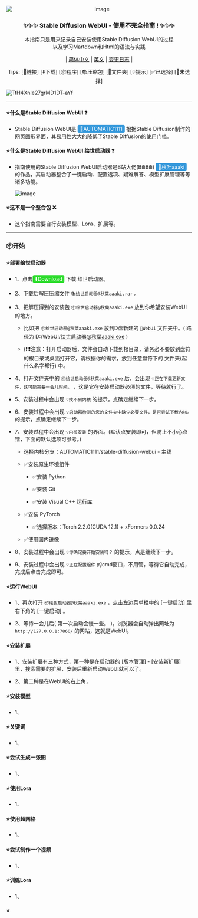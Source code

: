 <p align="center">
<img src="https://cdn-uploads.huggingface.co/production/uploads/65ea1c7c88cb0da4669a18bf/fbz7IrfN9l7O92urnepX5.jpeg" alt="Image" style="display: block; margin: auto;" />
</p>

<h3 align="center">✨✨✨ Stable Diffusion WebUI - 使用不完全指南 ! ✨✨✨</h3>

<p align="center">本指南只是用来记录自己安装使用Stable Diffusion WebUI的过程<br>
以及学习Martdown和Html的语法与实践</p>

<div align="center">
  
| [简体中文](https://github.com/StrangeJoe2613/Stable_Diffusion_WebUI_Incomplete_Guide) | [英文](https://github.com/StrangeJoe2613/Stable_Diffusion_WebUI_Incomplete_Guide/blob/main/README.en_US.md) | [变更日志]() |
</div>

<p align="center">
Tips:
<a>[🔗链接]</a> <a>[⬇️下载]</a> <a>[📦程序]</a> <a>[📚压缩包]</a> <a>[📁文件夹]</a> <a>[💡提示]</a> <a>[✅已选择]</a> <a>[🔳未选择]</a>
</p>

![TtH4XnIe27grMD1DT-aYf](https://github.com/StrangeJoe2613/Stable_Diffusion_WebUI_Incomplete_Guide/assets/107075016/869afb2f-8cbb-4a32-b8fc-be449aa50225)

---

#### ⭐什么是Stable Diffusion WebUI ❓
 - Stable Diffusion WebUI是 <a href="https://github.com/AUTOMATIC1111/stable-diffusion-webui" style="background-color: #3498db; color: #ffffff; padding: 2px 6px; text-decoration: none; border-radius: 4px;">🔗AUTOMATIC1111</a> 根据Stable Diffusion制作的网页图形界面，其易用性大大的降低了Stable Diffusion的使用门槛。

#### ⭐什么是Stable Diffusion WebUI 绘世启动器 ❓
 - 指南使用的Stable Diffusion WebUI启动器是B站大佬(BiliBili) <a href="https://space.bilibili.com/12566101" style="background-color: #3498db; color: #ffffff; padding: 2px 6px; text-decoration: none; border-radius: 4px;">🔗秋叶aaaki</a> 的作品，其启动器整合了一键启动、配置选项、疑难解答、模型扩展管理等等诸多功能。

   ![image](https://github.com/StrangeJoe2613/Stable_Diffusion_WebUI_Incomplete_Guide/assets/107075016/7312e3e9-84ad-4aa5-8eac-e31bb088d0f8)

#### ⭐这不是一个整合包 ❌
 - 这个指南需要自行安装模型、Lora、扩展等。

---


### 📦开始

#### ⭐部署绘世启动器

 - 1、点击<a href="https://github.com/StrangeJoe2613/Stable_Diffusion_WebUI_Incomplete_Guide/raw/main/%E7%BB%98%E4%B8%96%E5%90%AF%E5%8A%A8%E5%99%A8@%E7%A7%8B%E8%91%89aaaki.rar" style="background-color: #2CDC2C; color: #ffffff; padding: 2px 6px; text-decoration: none; border-radius: 4px;">⬇️Download</a> 下载 绘世启动器。 

 - 2、下载后解压压缩文件 `📚绘世启动器@秋葉aaaki.rar` 。
 
 - 3、把解压得到的安装包 `📦绘世启动器@秋葉aaaki.exe` 放到你希望安装WebUI的地方。
   
     - 比如把 `📦绘世启动器@秋葉aaaki.exe` 放到D盘新建的 `📁WebUi` 文件夹中。( 路径为 D:/WebUI/绘世启动器@秋葉aaaki.exe )
       
     - (❗❗❗注意：打开启动器后，文件会自动下载到根目录，请务必不要放到盘符的根目录或桌面打开它，请根据你的需求，放到任意盘符下的 文件夹(起什么名字都行) 中。
       
 - 4、打开文件夹中的 `📦绘世启动器@秋葉aaaki.exe` 后，会出现 `💡正在下载更新文件，这可能需要一会儿时间。` ，这是它在安装启动器必须的文件，等待就行了。
 
 - 5、安装过程中会出现 `💡找不到内核` 的提示，点确定继续下一步。
 
 - 6、安装过程中会出现 `💡启动器检测的您的文件夹中缺少必要文件，是否尝试下载内核。` 的提示，点确定继续下一步。
 
 - 7、安装过程中会出现 `💡内核安装` 的界面。(默认点安装即可，但防止不小心点错，下面的默认选项可参考。)
   
     - 选择内核分支：AUTOMATIC1111/stable-diffusion-webui - 主线
       
     - ✅安装原生环境组件
       
       - ✅安装 Python
         
       - ✅安装 Git
         
       - ✅安装 Visual C++ 运行库
         
     - ✅安装 PyTorch
       
       - ✅选择版本：Torch 2.2.0(CUDA 12.1) + xFormers 0.0.24
         
     - ✅使用国内镜像
       
 - 8、安装过程中会出现 `💡你确定要开始安装吗？` 的提示，点是继续下一步。
 
 - 9、安装过程中会出现 `💡正在配置组件` 的cmd窗口，不用管，等待它自动完成，完成后点击完成即可。

#### ⭐运行WebUI

 - 1、再次打开 `📦绘世启动器@秋葉aaaki.exe` ，点击左边菜单栏中的 [一键启动] 里右下角的 [一键启动] 。

 - 2、等待一会儿后( 第一次启动会慢一些。 )，浏览器会自动弹出网址为 `http://127.0.0.1:7860/` 的网站，这就是WebUI。

#### ⭐安装扩展

 - 1、安装扩展有三种方式，第一种是在启动器的 [版本管理] - [安装新扩展] 里，搜索需要的扩展，安装后重新启动WebUI就可以了。

 - 2、第二种是在WebUI的右上角，

#### ⭐安装模型

 - 1、

#### ⭐关键词

 - 1、

#### ⭐尝试生成一张图

 - 1、

#### ⭐使用Lora

 - 1、

#### ⭐使用超网格

 - 1、

#### ⭐尝试制作一个视频

 - 1、

#### ⭐训练Lora

 - 1、

#### ⭐
